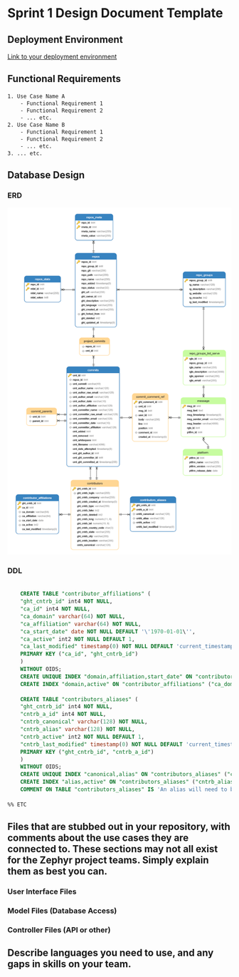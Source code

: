 # Sprint 1 Design Document Template

## Deployment Environment

[Link to your deployment environment](http://seangoggins.ddns.net:3333)

## Functional Requirements

	1. Use Case Name A
		- Functional Requirement 1
		- Functional Requirement 2
		- ... etc.
	2. Use Case Name B		
		- Functional Requirement 1
		- Functional Requirement 2
		- ... etc.
	3. ... etc. 

## Database Design

### ERD

![ERD](./images/erd.png)

### DDL 

```SQL

    CREATE TABLE "contributor_affiliations" (
    "ght_cntrb_id" int4 NOT NULL,
    "ca_id" int4 NOT NULL,
    "ca_domain" varchar(64) NOT NULL,
    "ca_affiliation" varchar(64) NOT NULL,
    "ca_start_date" date NOT NULL DEFAULT '\'1970-01-01\'',
    "ca_active" int2 NOT NULL DEFAULT 1,
    "ca_last_modified" timestamp(0) NOT NULL DEFAULT 'current_timestamp(6)',
    PRIMARY KEY ("ca_id", "ght_cntrb_id") 
    )
    WITHOUT OIDS;
    CREATE UNIQUE INDEX "domain,affiliation,start_date" ON "contributor_affiliations" ("ca_domain" ASC, "ca_affiliation" ASC, "ca_start_date" ASC);
    CREATE INDEX "domain,active" ON "contributor_affiliations" ("ca_domain" ASC, "ca_active" ASC);

    CREATE TABLE "contributors_aliases" (
    "ght_cntrb_id" int4 NOT NULL,
    "cntrb_a_id" int4 NOT NULL,
    "cntrb_canonical" varchar(128) NOT NULL,
    "cntrb_alias" varchar(128) NOT NULL,
    "cntrb_active" int2 NOT NULL DEFAULT 1,
    "cntrb_last_modified" timestamp(0) NOT NULL DEFAULT 'current_timestamp(6)',
    PRIMARY KEY ("ght_cntrb_id", "cntrb_a_id") 
    )
    WITHOUT OIDS;
    CREATE UNIQUE INDEX "canonical,alias" ON "contributors_aliases" ("cntrb_canonical" ASC, "cntrb_alias" ASC);
    CREATE INDEX "alias,active" ON "contributors_aliases" ("cntrb_alias" ASC, "cntrb_active" ASC);
    COMMENT ON TABLE "contributors_aliases" IS 'An alias will need to be created for every contributor in this model, otherwise we will have to look in 2 places. ';

%% ETC
```

## Files that are stubbed out in your repository, with comments about the use cases they are connected to. These sections may not all exist for the Zephyr project teams. Simply explain them as best you can. 

### User Interface Files


### Model Files (Database Access)


### Controller Files (API or other)


## Describe languages you need to use, and any gaps in skills on your team. 


